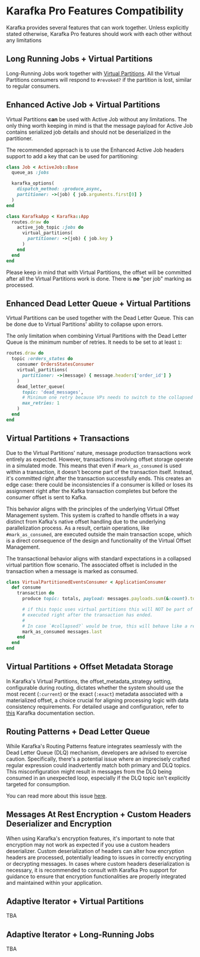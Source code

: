 # Karafka Pro Features Compatibility

Karafka provides several features that can work together. Unless explicitly stated otherwise, Karafka Pro features should work with each other without any limitations

## Long Running Jobs + Virtual Partitions

Long-Running Jobs work together with [Virtual Partitions](Pro-Virtual-Partitions). All the Virtual Partitions consumers will respond to `#revoked?` if the partition is lost, similar to regular consumers.

## Enhanced Active Job + Virtual Partitions

Virtual Partitions **can** be used with Active Job without any limitations. The only thing worth keeping in mind is that the message payload for Active Job contains serialized job details and should not be deserialized in the partitioner.

The recommended approach is to use the Enhanced Active Job headers support to add a key that can be used for partitioning:

```ruby
class Job < ActiveJob::Base
  queue_as :jobs

  karafka_options(
    dispatch_method: :produce_async,
    partitioner: ->(job) { job.arguments.first[0] }
  )
end

class KarafkaApp < Karafka::App
  routes.draw do
    active_job_topic :jobs do
      virtual_partitions(
        partitioner: ->(job) { job.key }
      )
    end
  end
end
```

Please keep in mind that with Virtual Partitions, the offset will be committed after all the Virtual Partitions work is done. There is **no** "per job" marking as processed.

## Enhanced Dead Letter Queue + Virtual Partitions

Virtual Partitions can be used together with the Dead Letter Queue. This can be done due to Virtual Partitions' ability to collapse upon errors.

The only limitation when combining Virtual Partitions with the Dead Letter Queue is the minimum number of retries. It needs to be set to at least `1`:

```ruby
routes.draw do
  topic :orders_states do
    consumer OrdersStatesConsumer
    virtual_partitions(
      partitioner: ->(message) { message.headers['order_id'] }
    )
    dead_letter_queue(
      topic: 'dead_messages',
      # Minimum one retry because VPs needs to switch to the collapsed mode
      max_retries: 1
    )
  end
end
```

## Virtual Partitions + Transactions

Due to the Virtual Partitions' nature, message production transactions work entirely as expected. However, transactions involving offset storage operate in a simulated mode. This means that even if `#mark_as_consumed` is used within a transaction, it doesn't become part of the transaction itself. Instead, it's committed right after the transaction successfully ends. This creates an edge case: there could be inconsistencies if a consumer is killed or loses its assignment right after the Kafka transaction completes but before the consumer offset is sent to Kafka.

This behavior aligns with the principles of the underlying Virtual Offset Management system. This system is crafted to handle offsets in a way distinct from Kafka's native offset handling due to the underlying parallelization process. As a result, certain operations, like `#mark_as_consumed`, are executed outside the main transaction scope, which is a direct consequence of the design and functionality of the Virtual Offset Management.

The transactional behavior aligns with standard expectations in a collapsed virtual partition flow scenario. The associated offset is included in the transaction when a message is marked as consumed.

```ruby
class VirtualPartitionedEventsConsumer < ApplicationConsumer
  def consume
    transaction do
      produce topic: totals, payload: messages.payloads.sum(&:count).to_s

      # if this topic uses virtual partitions this will NOT be part of the transaction and will be
      # executed right after the transaction has ended.
      #
      # In case `#collapsed?` would be true, this will behave like a regular transaction
      mark_as_consumed messages.last
    end
  end
end
```

## Virtual Partitions + Offset Metadata Storage

In Karafka's Virtual Partitions, the offset_metadata_strategy setting, configurable during routing, dictates whether the system should use the most recent (`:current`) or the exact (`:exact`) metadata associated with a materialized offset, a choice crucial for aligning processing logic with data consistency requirements. For detailed usage and configuration, refer to [this](https://karafka.io/docs/Pro-Offset-Metadata-Storage/#interaction-with-virtual-partitions) Karafka documentation section.

## Routing Patterns + Dead Letter Queue

While Karafka's Routing Patterns feature integrates seamlessly with the Dead Letter Queue (DLQ) mechanism, developers are advised to exercise caution. Specifically, there's a potential issue where an imprecisely crafted regular expression could inadvertently match both primary and DLQ topics. This misconfiguration might result in messages from the DLQ being consumed in an unexpected loop, especially if the DLQ topic isn't explicitly targeted for consumption.

You can read more about this issue [here](https://karafka.io/docs/Pro-Routing-Patterns/#dlq-accidental-auto-consumption).

## Messages At Rest Encryption + Custom Headers Deserializer and Encryption

When using Karafka's encryption features, it's important to note that encryption may not work as expected if you use a custom headers deserializer. Custom deserialization of headers can alter how encryption headers are processed, potentially leading to issues in correctly encrypting or decrypting messages. In cases where custom headers deserialization is necessary, it is recommended to consult with Karafka Pro support for guidance to ensure that encryption functionalities are properly integrated and maintained within your application.

## Adaptive Iterator + Virtual Partitions

TBA

## Adaptive Iterator + Long-Running Jobs

TBA
